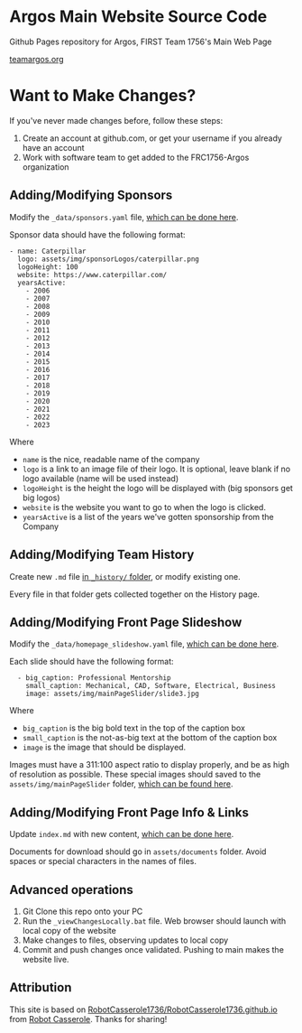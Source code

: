# Argos Main Website Source Code
Github Pages repository for Argos, FIRST Team 1756's Main Web Page

[teamargos.org](https://teamargos.org)

# Want to Make Changes?

If you've never made changes before, follow these steps:

1) Create an account at github.com, or get your username if you already have an account
2) Work with software team to get added to the FRC1756-Argos organization

## Adding/Modifying Sponsors

Modify the `_data/sponsors.yaml` file, [which can be done here](https://github.com/FRC1756-Argos/teamargos.org/edit/main/_data/sponsors.yaml).

Sponsor data should have the following format:

```
- name: Caterpillar
  logo: assets/img/sponsorLogos/caterpillar.png
  logoHeight: 100
  website: https://www.caterpillar.com/
  yearsActive:
    - 2006
    - 2007
    - 2008
    - 2009
    - 2010
    - 2011
    - 2012
    - 2013
    - 2014
    - 2015
    - 2016
    - 2017
    - 2018
    - 2019
    - 2020
    - 2021
    - 2022
    - 2023
```

Where
  * `name` is the nice, readable name of the company
  * `logo` is a link to an image file of their logo. It is optional, leave blank if no logo available (name will be used instead)
  * `logoHeight` is the height the logo will be displayed with (big sponsors get big logos)
  * `website` is the website you want to go to when the logo is clicked.
  * `yearsActive` is a list of the years we've gotten sponsorship from the Company

## Adding/Modifying Team History

Create new `.md` file [in `_history/` folder](https://github.com/FRC1756-Argos/teamargos.org/tree/main/_history), or modify existing one. 

Every file in that folder gets collected together on the History page.

## Adding/Modifying Front Page Slideshow

Modify the `_data/homepage_slideshow.yaml` file, [which can be done here](https://github.com/FRC1756-Argos/teamargos.org/edit/main/_data/homepage_slideshow.yaml).  

Each slide should have the following format:

```
  - big_caption: Professional Mentorship
    small_caption: Mechanical, CAD, Software, Electrical, Business
    image: assets/img/mainPageSlider/slide3.jpg
```

Where
  * `big_caption` is the big bold text in the top of the caption box
  * `small_caption` is the not-as-big text at the bottom of the caption box
  * `image` is the image that should be displayed.

Images must have a 311:100 aspect ratio to display properly, and be as high of resolution as possible. These special images should saved to the `assets/img/mainPageSlider` folder, [which can be found here](https://github.com/FRC1756-Argos/teamargos.org/tree/main/assets/img/mainPageSlider).

## Adding/Modifying Front Page Info & Links

Update `index.md` with new content, [which can be done here](https://github.com/FRC1756-Argos/teamargos.org/edit/main/index.md).

Documents for download should go in `assets/documents` folder. Avoid spaces or special characters in the names of files.

## Advanced operations

1) Git Clone this repo onto your PC
2) Run the `_viewChangesLocally.bat` file. Web browser should launch with local copy of the website
3) Make changes to files, observing updates to local copy
4) Commit and push changes once validated. Pushing to main makes the website live.

## Attribution

This site is based on [RobotCasserole1736/RobotCasserole1736.github.io](https://github.com/RobotCasserole1736/RobotCasserole1736.github.io) from [Robot Casserole](https://robotcasserole.org/).  Thanks for sharing!
